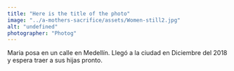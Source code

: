 ```yaml
---
title: "Here is the title of the photo"
image: "../a-mothers-sacrifice/assets/Women-still2.jpg"
alt: "undefined"
photographer: "Photog"
---
```

Maria posa en un calle en Medellín. Llegó a la ciudad en Diciembre del 2018 y espera traer a sus hijas pronto.